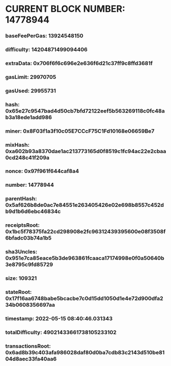 # CURRENT BLOCK NUMBER: 14778944

### baseFeePerGas: 13924548150
### difficulty: 14204871499094406
### extraData: 0x706f6f6c696e2e636f6d21c37ff9c8ffd3681f
### gasLimit: 29970705
### gasUsed: 29955731
### hash: 0x65e27c9547bad4d50cb7bfd72122eef5b563269118c0fc48ab3a18ede1add986
### miner: 0x8F03f1a3f10c05E7CCcF75C1Fd10168e06659Be7
### mixHash: 0xa602b93a8370dae1ac213773165d0f8519c1fc94ac22e2cbaa0cd248c41f209a
### nonce: 0x97f961f644caf8a4
### number: 14778944
### parentHash: 0x5af626b8de0ac7e84551e263405426e02e698b8557c452db9d1b6d6ebc46834c
### receiptsRoot: 0x1bc5f78375fa22cd298908e2fc96312439395600e08f3508f6bfadc03b74a1b5
### sha3Uncles: 0x951e7ca85eace5b3de963861fcaaca17174998e0f0a50640b3e8795c9fd85729
### size: 109321
### stateRoot: 0x17f16aa6748babe5bcacbe7c0d15dd1050d1e4e72d900dfa234b0608356697aa
### timestamp: 2022-05-15 08:40:46.031343
### totalDifficulty: 49021433661738105233102
### transactionsRoot: 0x6ad8b39c403afa986028daf80d0ba7cdb83c2143d510be8104d8aec33fa40aa6
